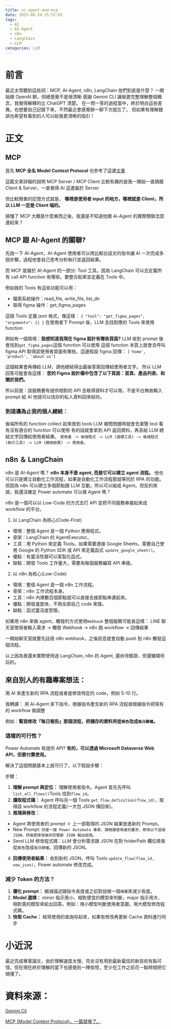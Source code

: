 ```yaml
---
title: ai-agent-and-mcp
date: 2025-08-29 15:52:03
tags:
  - AI
  - AI-Agent
  - n8n
  - LangChain
  - LLM
categories: LLM
---
```


# 前言

最近太常聽到這些詞：MCP, AI-Agent, n8n, LangChain
他們到底是什麼？ 一開始跟 OpenAI 聊，但總感覺不是很清晰
感謝 Gemini CLI 讓我更完整理解整個概念，我覺得解釋的比 ChatGPT 清楚。
在一問一答的過程當中，終於明白這些差異。也想要自己記錄下來，不然最近會感覺聊一聊下次就忘了。
但如果有理解錯誤也希望有看到的人可以給我更清晰的指引！

# 正文

## MCP

首先 **MCP 全名 Model Context Protocol**
也參考了這邊[文章](https://zhuanlan.zhihu.com/p/29001189476)

這篇文章詳細的説明 MCP Server / MCP Client
比較有趣的是我一開始一直搞錯 Client & Server，一直覺得 AI 這邊屬於 Server

但比較簡單的記憶方式就是， **哪裡是使用者 input 的地方，哪裡就是 Client，所以 LLM 一定是 Client 端的。**

搞懂了 MCP 大概是什麼東西之後，我還是不知道他跟 Ai-Agent 的實際關聯怎麼連起來？

## MCP 跟 AI-Agent 的關聯?

先說一下 AI-Agent，AI-Agent 使用者可以用比較白話文的指令讓 AI 一次完成多個步驟，過程他會自己思考分析執行並返回結果。

而 MCP 是屬於 AI-Agent 的一部分: Tool 工具。因為 LangChain 可以去定義所有 call API function 有哪些。要整合起來並定義在 Tools 中。

例如我的 Tools 有這些功能可以用：

- 檔案系統操作：read_file, write_file, list_dir
- 取得 figma 操作：get_figma_pages

這個 Tools 定義 json 格式，像這樣：
`{ "tool": "get_figma_pages", "arguments": {} }`
在使用者下 Prompt 後，LLM 去找對應的 Tools 來使用 function

例如有一個情境：**我想知道我現在 figma 設計有哪些頁面?**
LLM 收到 prompt 後會找到`get_figma_pages`這個 function 可以使用
這個 function 本質上就會去呼叫 figma API 取得該使用者頁面有哪些。這邊假設 figma 回傳： `['home', 'product', 'about us']`

這個結果會再傳給 LLM，請他總結得出最後答案回傳給使用者文字。
所以 LLM 回答可能會長這樣： **您的 Figma 設計檔中包含了以下頁面：首頁、產品列表、和關於我們。**

所以前提：該服務要有提供相對的 API 去取得資料才可以用，不是平白無故輸入 prompt 給 AI 他就可以找你的私人資料回來給你。

### 到這邊為止我的個人總結：

後端所有的 function collect 起來放到 tools
LLM 被問問題時就會去瀏覽 tool 看有沒有適合的 function 可以使用
有的話就會拿到 API 返回資料，再丟給 LLM 總結文字回傳給使用者結果。
`使用者 -> 後端程式 -> LLM (選擇工具) -> 後端程式 (執行工具) -> LLM
(總結結果) -> 使用者。`

## n8n ＆ LangChain

n8n 是 AI-Agent 嗎？ **n8n 本身不是 agent, 而是它可以建立 agent 流程。** 他也可以只是建立自動化工作流程，如果是自動化工作流程那就等同於 RPA 的功能。但因為 n8n 可以建立多個節點跟 LLM 互動，所以可以組成 Agent。但反的來說，我還沒確定 Power automate 可以做 Agent 嗎？

n8n 是一個可以以 Low-Code 的方式去打 API 並把不同服務串接起來成 workflow 的平台。

1. 以 LangChain 為核心(Code-First)

- 環境：整個 Agent 是一個 Python 應用程式。
- 骨架：LangChain 的 AgentExecutor。
- 工具：用 Python 來定義 Tools。如果需要連接 Google Sheets，需要自己使用 Google 的 Python SDK 或 API 來定義函式 `update_google_sheet()`。
- 優點：有靈活性跟可以客製化函式。
- 缺點：開發 Tools 工作量大，需要為每個服務編寫 API 串接。

2. 以 n8n 為核心(Low-Code)

- 環境：整個 Agent 是一個 n8n 工作流程。
- 骨架：n8n 工作流程本身。
- 工具：n8n 內建數百個節點就可以直接去接節點串連起來。
- 優點：開發速度快，不用全部自己 code 來接。
- 缺點：函式靈活度受限。

如果用 n8n 來做 agent，觸發的方式使用`Webhook`
整個服務可能長這樣：
LINE 聊天室使用者輸入需求 -> 觸發 Webhook -> n8n 跑 workflow -> 回傳結果

一開始聊天室就要先註冊 n8n webhook，之後訊息就會自動 push 到 n8n 觸發這個流程。

以上因為我還未實際使用過 LangChain, n8n 的 Agent, 還尚待驗證，但還蠻期待玩的。

## 來自別人的有趣專案想法：

用 AI 來產生新的 RPA 流程或者是修改特定的 code，例如 5-10 行。

我轉譯：
用 Ai-Agent 來下指令，根據指令產生新的 RPA 流程或根據指令把現有的 workflow 做調整

例如：**幫我修改『每日報告』那個流程，把儲存的資料夾從`報告`改成`每日歸檔`。**

### 這樣的可行性？

Power Automate 有提供 API? **有的，可以透過 Microsoft Dataverse Web API，但要付費使用。**

解決了這個問題基本上就可行了，以下假設步驟：

步驟：

1. **理解 prompt 與定位：** 理解使用者指令。Agent 首先先呼叫`list_all_flows()`Tools 找到`flow_id`。
2. **讀取程式碼：** Agent 呼叫另一個 Tools `get_flow_definition(flow_id)`，取得該 workflow 的流程定義(一大包 JSON 傳回來)。
3. **推理與修改：**

- Agent 將使用者的 prompt ＋ 上一部取得的 JSON 結果放進新的 Prompt。
- New Prompt: `你是一個 Power Automate 專家，請根據使用者的要求，修改以下這個 JSON，然後把修改後的完整新 JSON 輸出給我。`
- Send LLM 修改程式碼：LLM 會分析需求跟 JSON 在對 folderPath 欄位將值從`報告`改成`每日歸檔`，回傳新的 JSON。

4. **回傳使用者結果：** 收到新的 JSON，呼叫 Tools `update_flow(flow_id, new_json)`，Power automate 修改完成。

### 減少 Token 的方法？

1. **優化 prompt：** 縮減描述跟指令長度或之前對話做一個`摘要`來減少長度。
2. **Model 選擇：** minor 指示用小、相對便宜的模型來判斷，major 指示用大、相對貴的模型來給出回答。例如：用小模型判斷使用者意圖，用大模型修改程式碼。
3. **快取 Cache：** 經常使用的查詢存起來，如果有修改再更新 Cache 資料進行同步

# 小近況

最近完成專案論文，由於理解速度太慢，完全沒有用到最新最炫的新技術有點可惜，但在現在終於理解的當下也感覺到一陣愉悅，至少在工作之前花一點時間把它搞懂了。

# 資料來源：

[Gemini Cli](https://cloud.google.com/gemini/docs/codeassist/gemini-cli)

[MCP (Model Context Protocol)，一篇就够了。](https://zhuanlan.zhihu.com/p/29001189476)
